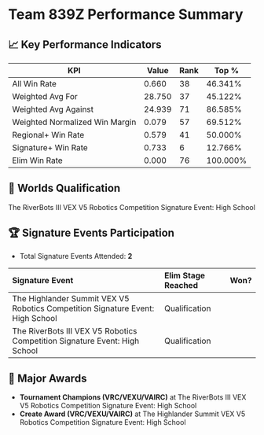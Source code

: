 # Team 839Z Performance Summary

## 📈 Key Performance Indicators
| KPI | Value | Rank | Top % |
| --- | ----- | ---- | ----- |
| All Win Rate | 0.660 | 38 | 46.341% |
| Weighted Avg For | 28.750 | 37 | 45.122% |
| Weighted Avg Against | 24.939 | 71 | 86.585% |
| Weighted Normalized Win Margin | 0.079 | 57 | 69.512% |
| Regional+ Win Rate | 0.579 | 41 | 50.000% |
| Signature+ Win Rate | 0.733 | 6 | 12.766% |
| Elim Win Rate | 0.000 | 76 | 100.000% |


## 🎯 Worlds Qualification
The RiverBots III VEX V5 Robotics Competition Signature Event: High School

## 🏆 Signature Events Participation
- Total Signature Events Attended: **2**

| Signature Event | Elim Stage Reached | Won? |
|:----------------|:-------------------|:----|
| The Highlander Summit VEX V5 Robotics Competition Signature Event: High School | Qualification |  |
| The RiverBots III VEX V5 Robotics Competition Signature Event: High School | Qualification |  |


## 🥇 Major Awards
- **Tournament Champions (VRC/VEXU/VAIRC)** at The RiverBots III VEX V5 Robotics Competition Signature Event: High School
- **Create Award (VRC/VEXU/VAIRC)** at The Highlander Summit VEX V5 Robotics Competition Signature Event: High School

